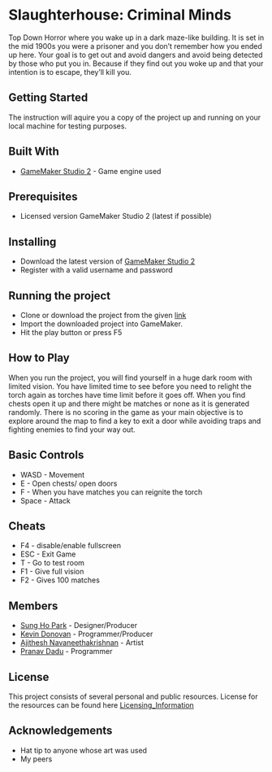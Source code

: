 # Slaughterhouse: Criminal Minds
Top Down Horror where you wake up in a dark maze-like building. It is set in the mid 1900s you were a prisoner and you don’t remember how you ended up here. Your goal is to get out and avoid dangers and avoid being detected by those who put you in. Because if they find out you woke up and that your intention is to escape, they’ll kill you.

## Getting Started
The instruction will aquire you a copy of the project up and running on your local machine for testing purposes.

## Built With
- [GameMaker Studio 2](https://www.yoyogames.com/gamemaker) - Game engine used

## Prerequisites
- Licensed version GameMaker Studio 2 (latest if possible)

## Installing
- Download the latest version of [GameMaker Studio 2](https://www.yoyogames.com/get)
- Register with a valid username and password

## Running the project
- Clone or download the project from the given [link](https://github.com/kdonova4/4230_Game_Project2_SH-CM)
- Import the downloaded project into GameMaker.
- Hit the play button or press F5

## How to Play
When you run the project, you will find yourself in a huge dark room with limited vision. You have limited time to see before you need to relight the torch again as torches have time limit before it goes off. When you find chests open it up and there might be matches or none as it is generated randomly. 
There is no scoring in the game as your main objective is to explore around the map to find a key to exit a door while avoiding traps and fighting enemies to find your way out.

## Basic Controls
- WASD - Movement
- E - Open chests/ open doors
- F - When you have matches you can reignite the torch
- Space - Attack

## Cheats
- F4 - disable/enable fullscreen
- ESC - Exit Game
- T - Go to test room
- F1 - Give full vision
- F2 - Gives 100 matches

## Members
- [Sung Ho Park](https://github.com/spark73) - Designer/Producer
- [Kevin Donovan](https://github.com/kdonova4) - Programmer/Producer
- [Ajithesh Navaneethakrishnan](https://github.com/GokuV2) - Artist
- [Pranav Dadu](https://github.com/StabbedToDeath) - Programmer

## License
This project consists of several personal and public resources. License for the resources can be found here [Licensing_Information](https://github.com/kdonova4/4230_Game_Project2_SH-CM/blob/master/SLAUGHTERHOUSE_CRIMINAL_MINDS/Licensing_Information.txt)

## Acknowledgements
- Hat tip to anyone whose art was used
- My peers
